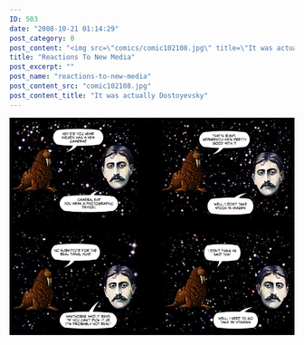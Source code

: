 ```yaml
---
ID: 503
date: "2008-10-21 01:14:29"
post_category: 0
post_content: "<img src=\"comics/comic102108.jpg\" title=\"It was actually Dostoyevsky\" />"
title: "Reactions To New Media"
post_excerpt: ""
post_name: "reactions-to-new-media"
post_content_src: "comic102108.jpg"
post_content_title: "It was actually Dostoyevsky"
---
```



[![It was actually Dostoyevsky](/comics-hi-res/comic102108.jpg)](/comics-hi-res/comic102108.jpg "It was actually Dostoyevsky")
